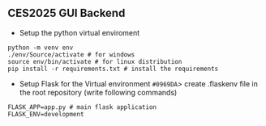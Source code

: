 ## CES2025 GUI Backend 

* Setup the python virtual enviroment 
```
python -m venv env 
./env/Source/activate # for windows 
source env/bin/activate # for linux distribution
pip install -r requirements.txt # install the requirements 
```

* Setup Flask for the Virtual environment 
`#0969DA`> create .flaskenv file in the root repository (write following commands)
```
FLASK_APP=app.py # main flask application 
FLASK_ENV=development
```